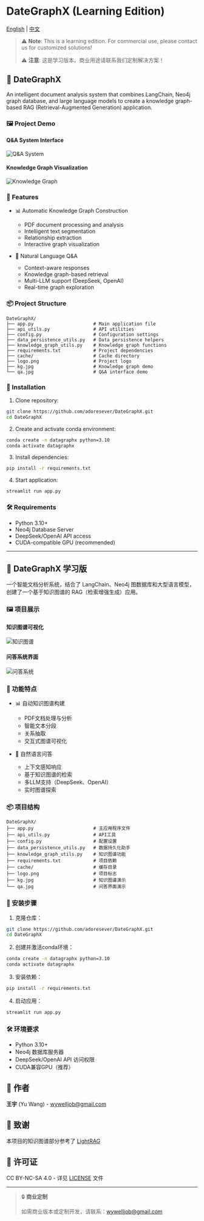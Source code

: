 # DateGraphX (Learning Edition)

[English](#english) | [中文](#chinese)

> ⚠️ **Note**: This is a learning edition. For commercial use, please contact us for customized solutions!
> 
> ⚠️ **注意**: 这是学习版本。商业用途请联系我们定制解决方案！

<a name="english"></a>
## 🌟 DateGraphX

An intelligent document analysis system that combines LangChain, Neo4j graph database, and large language models to create a knowledge graph-based RAG (Retrieval-Augmented Generation) application.

### 🖼️ Project Demo

#### Q&A System Interface
![Q&A System](qa.jpg)

#### Knowledge Graph Visualization
![Knowledge Graph](kg.jpg)

### 🚀 Features

- 📊 Automatic Knowledge Graph Construction
  - PDF document processing and analysis
  - Intelligent text segmentation
  - Relationship extraction
  - Interactive graph visualization

- 🤖 Natural Language Q&A
  - Context-aware responses
  - Knowledge graph-based retrieval
  - Multi-LLM support (DeepSeek, OpenAI)
  - Real-time graph exploration

### 📦 Project Structure
```
DateGraphX/
├── app.py                      # Main application file
├── api_utils.py                # API utilities
├── config.py                   # Configuration settings
├── data_persistence_utils.py   # Data persistence helpers
├── knowledge_graph_utils.py    # Knowledge graph functions
├── requirements.txt            # Project dependencies
├── cache/                      # Cache directory
├── logo.png                    # Project logo
├── kg.jpg                      # Knowledge graph demo
└── qa.jpg                      # Q&A interface demo
```

### 🔧 Installation

1. Clone repository:
```bash
git clone https://github.com/adoresever/DateGraphX.git
cd DateGraphX
```

2. Create and activate conda environment:
```bash
conda create -n datagraphx python=3.10
conda activate datagraphx
```

3. Install dependencies:
```bash
pip install -r requirements.txt
```

4. Start application:
```bash
streamlit run app.py
```

### 🛠️ Requirements

- Python 3.10+
- Neo4j Database Server
- DeepSeek/OpenAI API access
- CUDA-compatible GPU (recommended)

---

<a name="chinese"></a>
## 🌟 DateGraphX 学习版

一个智能文档分析系统，结合了 LangChain、Neo4j 图数据库和大型语言模型，创建了一个基于知识图谱的 RAG（检索增强生成）应用。

### 🖼️ 项目展示

#### 知识图谱可视化
![知识图谱](kg.jpg)

#### 问答系统界面
![问答系统](qa.jpg)

### 🚀 功能特点

- 📊 自动知识图谱构建
  - PDF文档处理与分析
  - 智能文本分段
  - 关系抽取
  - 交互式图谱可视化

- 🤖 自然语言问答
  - 上下文感知响应
  - 基于知识图谱的检索
  - 多LLM支持（DeepSeek、OpenAI）
  - 实时图谱探索

### 📦 项目结构
```
DateGraphX/
├── app.py                      # 主应用程序文件
├── api_utils.py                # API工具
├── config.py                   # 配置设置
├── data_persistence_utils.py   # 数据持久化助手
├── knowledge_graph_utils.py    # 知识图谱功能
├── requirements.txt            # 项目依赖
├── cache/                      # 缓存目录
├── logo.png                    # 项目标志
├── kg.jpg                      # 知识图谱演示
└── qa.jpg                      # 问答界面演示
```

### 🔧 安装步骤

1. 克隆仓库：
```bash
git clone https://github.com/adoresever/DateGraphX.git
cd DateGraphX
```

2. 创建并激活conda环境：
```bash
conda create -n datagraphx python=3.10
conda activate datagraphx
```

3. 安装依赖：
```bash
pip install -r requirements.txt
```

4. 启动应用：
```bash
streamlit run app.py
```

### 🛠️ 环境要求

- Python 3.10+
- Neo4j 数据库服务器
- DeepSeek/OpenAI API 访问权限
- CUDA兼容GPU（推荐）

## 👥 作者

**王宇** (Yu Wang) - [wywelljob@gmail.com](mailto:Wywelljob@gmail.com)

## 📝 致谢

本项目的知识图谱部分参考了 [LightRAG](https://github.com/HKUDS/LightRAG)

## 📄 许可证

CC BY-NC-SA 4.0 - 详见 [LICENSE](LICENSE) 文件

---

> 🔒 **商业定制**
> 
> 如需商业版本或定制开发，请联系：[wywelljob@gmail.com](mailto:Wywelljob@gmail.com)